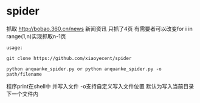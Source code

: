 # spider
抓取 http://bobao.360.cn/news 新闻资讯 只抓了4页 有需要者可以改变for i in range(1,n)实现抓取n-1页
```
usage:     

git clone https://github.com/xiaoyecent/spider

python anquanke_spider.py or python anquanke_spider.py -o path/filename
```

程序print在shell中  并写入文件 -o支持自定义写入文件位置 默认为写入当前目录下一个文件内
